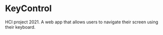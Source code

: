 # KeyControl
HCI project 2021. A web app that allows users to navigate their screen using their keyboard.
